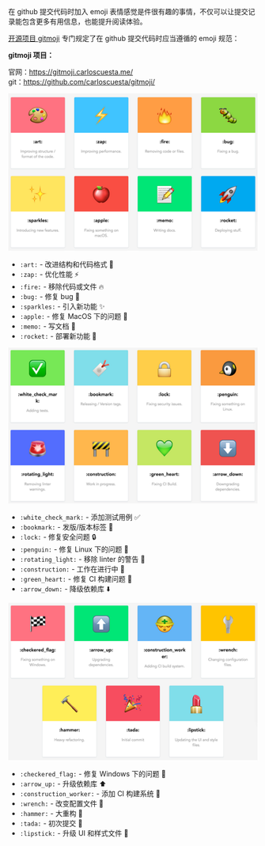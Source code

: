 
在 github 提交代码时加入 emoji 表情感觉是件很有趣的事情，不仅可以让提交记录能包含更多有用信息，也能提升阅读体验。

[开源项目 gitmoji](https://gitmoji.carloscuesta.me/) 专门规定了在 github 提交代码时应当遵循的 emoji 规范：

**gitmoji 项目：**

官网：https://gitmoji.carloscuesta.me/  
git：https://github.com/carloscuesta/gitmoji/  

![emoji](./emoji/emoji_git1.png)

 - `:art:` - 改进结构和代码格式 			:art:
 - `:zap:` - 优化性能 					:zap:
 - `:fire:` - 移除代码或文件 				:fire:
 - `:bug:` - 修复 bug 					:bug:
 - `:sparkles:` - 引入新功能 				:sparkles:
 - `:apple:` - 修复 MacOS 下的问题 		:apple:
 - `:memo:` - 写文档 						:memo:
 - `:rocket:` - 部署新功能 				:rocket:


![emoji](./emoji/emoji_git2.png)

 - `:white_check_mark:` - 添加测试用例 				:white_check_mark:
 - `:bookmark:` - 发版/版本标签 						:bookmark:
 - `:lock:` - 修复安全问题 							:lock:
 - `:penguin:` - 修复 Linux 下的问题 					:penguin:
 - `:rotating_light:` - 移除 linter 的警告 			:rotating_light:
 - `:construction:` - 工作在进行中 					:construction:
 - `:green_heart:` - 修复 CI 构建问题 				:green_heart:
 - `:arrow_down:` - 降级依赖库 						:arrow_down:


![emoji](./emoji/emoji_git3.png)

 - `:checkered_flag:` - 修复 Windows 下的问题 		:checkered_flag:
 - `:arrow_up:` - 升级依赖库 							:arrow_up:
 - `:construction_worker:` - 添加 CI 构建系统 		:construction_worker:
 - `:wrench:` - 改变配置文件 							:wrench:
 - `:hammer:` - 大重构 								:hammer:
 - `:tada:` - 初次提交 								:tada:
 - `:lipstick:` - 升级 UI 和样式文件 					:lipstick: